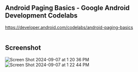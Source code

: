 ## Android Paging Basics - Google Android Development Codelabs
https://developer.android.com/codelabs/android-paging-basics <br>
<br>
## Screenshot
![Screen Shot 2024-09-07 at 1 20 36 PM](https://github.com/user-attachments/assets/5db1f108-da68-4289-95ce-4f0dfd177c2b)<br>
![Screen Shot 2024-09-07 at 1 22 44 PM](https://github.com/user-attachments/assets/daf9af47-8a08-4dbf-a863-b827b8578397)

